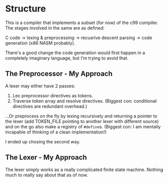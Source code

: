 # Structure
This is a compiler that implements a subset (for now) of the c99 compiler.
The stages involved in the same are as defined:

C code -> lexing & preprocessing -> recusrive descent parsing -> code
generation (x86 NASM probably).

There's a good change the code generation would first happen in a completely
imaginary language, but I'm trying to avoid that.

## The Preprocessor - My Approach
A lexer may either have 2 passes:
1. Lex preprocessor directives as tokens.
2. Traverse token array and resolve directives.
(Biggest con: conditional directives are redundant overhead.)

...Or preprocess on the fly by lexing recursively and returning a pointer to
the lexer (add TOKEN_FILE pointing to another lexer with different source) and
on the go also make a registry of `#define`s.
(Biggest con: I am mentally incapable of thinking of a clean implementation!)

I ended up chosing the second way.

## The Lexer - My Approach
The lexer simply works as a really complicated finite state machine. Nothing
much to really say about that as of now.

